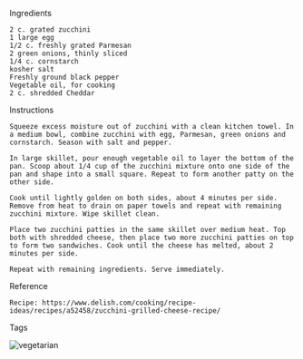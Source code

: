 Ingredients

    2 c. grated zucchini
    1 large egg
    1/2 c. freshly grated Parmesan
    2 green onions, thinly sliced
    1/4 c. cornstarch
    kosher salt
    Freshly ground black pepper
    Vegetable oil, for cooking
    2 c. shredded Cheddar
    
Instructions

    Squeeze excess moisture out of zucchini with a clean kitchen towel. In a medium bowl, combine zucchini with egg, Parmesan, green onions and cornstarch. Season with salt and pepper.    
 
    In large skillet, pour enough vegetable oil to layer the bottom of the pan. Scoop about 1/4 cup of the zucchini mixture onto one side of the pan and shape into a small square. Repeat to form another patty on the other side.
    
    Cook until lightly golden on both sides, about 4 minutes per side. Remove from heat to drain on paper towels and repeat with remaining zucchini mixture. Wipe skillet clean.
    
    Place two zucchini patties in the same skillet over medium heat. Top both with shredded cheese, then place two more zucchini patties on top to form two sandwiches. Cook until the cheese has melted, about 2 minutes per side.
    
    Repeat with remaining ingredients. Serve immediately.

Reference

    Recipe: https://www.delish.com/cooking/recipe-ideas/recipes/a52458/zucchini-grilled-cheese-recipe/

Tags

![vegetarian](https://img.shields.io/badge/vegetarian-yellowgreen.svg)